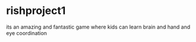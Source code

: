 # rishproject1
its an amazing and fantastic game where kids can learn brain and hand and eye coordination 
